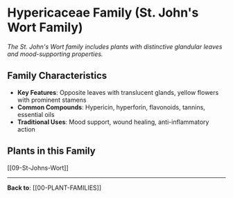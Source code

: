 # Hypericaceae Family (St. John's Wort Family)

*The St. John's Wort family includes plants with distinctive glandular leaves and mood-supporting properties.*

## Family Characteristics
- **Key Features**: Opposite leaves with translucent glands, yellow flowers with prominent stamens
- **Common Compounds**: Hypericin, hyperforin, flavonoids, tannins, essential oils
- **Traditional Uses**: Mood support, wound healing, anti-inflammatory action

## Plants in this Family

[[09-St-Johns-Wort]]

---

**Back to**: [[00-PLANT-FAMILIES]]